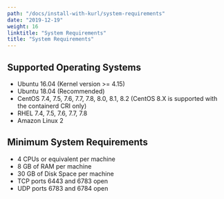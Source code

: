 ```yaml
---
path: "/docs/install-with-kurl/system-requirements"
date: "2019-12-19"
weight: 16
linktitle: "System Requirements"
title: "System Requirements"
---
```


## Supported Operating Systems

* Ubuntu 16.04 (Kernel version >= 4.15)
* Ubuntu 18.04 (Recommended)
* CentOS 7.4, 7.5, 7.6, 7.7, 7.8, 8.0, 8.1, 8.2 (CentOS 8.X is supported with the containerd CRI only)
* RHEL 7.4, 7.5, 7.6, 7.7, 7.8
* Amazon Linux 2

## Minimum System Requirements

* 4 CPUs or equivalent per machine
* 8 GB of RAM per machine
* 30 GB of Disk Space per machine
* TCP ports 6443 and 6783 open
* UDP ports 6783 and 6784 open
